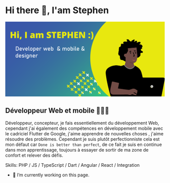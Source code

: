 # Hi there 👋,  I'am Stephen

![Développeur Web et mobile](https://github.com/stephenranaud/stephenranaud/blob/main/banner-github.png?raw=true)

## Développeur Web et mobile 👨🏽‍💻


Développeur, concepteur, je fais essentiellement du développement Web, cependant j'ai également des compétences en développement mobile avec le cadriciel Flutter de Google, j'aime apprendre de nouvelles choses , j'aime résoudre des problèmes. Cependant je suis plutôt perfectionniste cela est mon défaut car ``Done is better than perfect``, de ce fait je suis en continue dans mon apprentissage, toujours à essayer de sortir de ma zone de confort et relever des défis.

Skills: PHP / JS / TypeScript / Dart / Angular / React / Integration 

- 🔭 I’m currently working on this page. 




